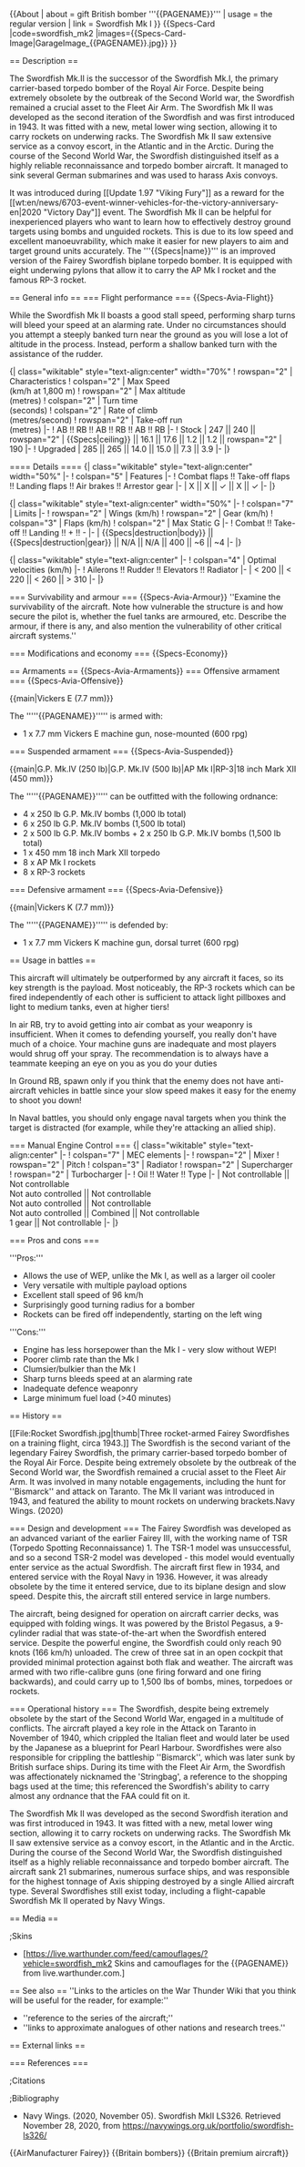 {{About
| about = gift British bomber '''{{PAGENAME}}'''
| usage = the regular version
| link = Swordfish Mk I
}}
{{Specs-Card
|code=swordfish_mk2
|images={{Specs-Card-Image|GarageImage_{{PAGENAME}}.jpg}}
}}

== Description ==
<!-- ''In the description, the first part should be about the history of and the creation and combat usage of the aircraft, as well as its key features. In the second part, tell the reader about the aircraft in the game. Insert a screenshot of the vehicle, so that if the novice player does not remember the vehicle by name, he will immediately understand what kind of vehicle the article is talking about.'' -->
The Swordfish Mk.II is the successor of the Swordfish Mk.I, the primary carrier-based torpedo bomber of the Royal Air Force. Despite being extremely obsolete by the outbreak of the Second World war, the Swordfish remained a crucial asset to the Fleet Air Arm. The Swordfish Mk II was developed as the second iteration of the Swordfish and was first introduced in 1943. It was fitted with a new, metal lower wing section, allowing it to carry rockets on underwing racks.<ref name=":0" /> The Swordfish Mk II saw extensive service as a convoy escort, in the Atlantic and in the Arctic. During the course of the Second World War, the Swordfish distinguished itself as a highly reliable reconnaissance and torpedo bomber aircraft. It managed to sink several German submarines and was used to harass Axis convoys.

It was introduced during [[Update 1.97 "Viking Fury"]] as a reward for the [[wt:en/news/6703-event-winner-vehicles-for-the-victory-anniversary-en|2020 "Victory Day"]] event. The Swordfish Mk II can be helpful for inexperienced players who want to learn how to effectively destroy ground targets using bombs and unguided rockets. This is due to its low speed and excellent manoeuvrability, which make it easier for new players to aim and target ground units accurately. The '''{{Specs|name}}''' is an improved version of the Fairey Swordfish biplane torpedo bomber. It is equipped with eight underwing pylons that allow it to carry the AP Mk I rocket and the famous RP-3 rocket.

== General info ==
=== Flight performance ===
{{Specs-Avia-Flight}}
<!-- ''Describe how the aircraft behaves in the air. Speed, manoeuvrability, acceleration and allowable loads - these are the most important characteristics of the vehicle.'' -->

While the Swordfish Mk II boasts a good stall speed, performing sharp turns will bleed your speed at an alarming rate. Under no circumstances should you attempt a steeply banked turn near the ground as you will lose a lot of altitude in the process. Instead, perform a shallow banked turn with the assistance of the rudder.

{| class="wikitable" style="text-align:center" width="70%"
! rowspan="2" | Characteristics
! colspan="2" | Max Speed<br>(km/h at 1,800 m)
! rowspan="2" | Max altitude<br>(metres)
! colspan="2" | Turn time<br>(seconds)
! colspan="2" | Rate of climb<br>(metres/second)
! rowspan="2" | Take-off run<br>(metres)
|-
! AB !! RB !! AB !! RB !! AB !! RB
|-
! Stock
| 247 || 240 || rowspan="2" | {{Specs|ceiling}} || 16.1 || 17.6 || 1.2 || 1.2 || rowspan="2" | 190
|-
! Upgraded
| 285 || 265 || 14.0 || 15.0 || 7.3 || 3.9
|-
|}

==== Details ====
{| class="wikitable" style="text-align:center" width="50%"
|-
! colspan="5" | Features
|-
! Combat flaps !! Take-off flaps !! Landing flaps !! Air brakes !! Arrestor gear
|-
| X || X || ✓ || X || ✓     <!-- ✓ -->
|-
|}

{| class="wikitable" style="text-align:center" width="50%"
|-
! colspan="7" | Limits
|-
! rowspan="2" | Wings (km/h)
! rowspan="2" | Gear (km/h)
! colspan="3" | Flaps (km/h)
! colspan="2" | Max Static G
|-
! Combat !! Take-off !! Landing !! + !! -
|-
| {{Specs|destruction|body}} || {{Specs|destruction|gear}} || N/A || N/A || 400 || ~6 || ~4
|-
|}

{| class="wikitable" style="text-align:center"
|-
! colspan="4" | Optimal velocities (km/h)
|-
! Ailerons !! Rudder !! Elevators !! Radiator
|-
| < 200 || < 220 || < 260 || > 310
|-
|}

=== Survivability and armour ===
{{Specs-Avia-Armour}}
''Examine the survivability of the aircraft. Note how vulnerable the structure is and how secure the pilot is, whether the fuel tanks are armoured, etc. Describe the armour, if there is any, and also mention the vulnerability of other critical aircraft systems.''

=== Modifications and economy ===
{{Specs-Economy}}

== Armaments ==
{{Specs-Avia-Armaments}}
=== Offensive armament ===
{{Specs-Avia-Offensive}}
<!-- ''Describe the offensive armament of the aircraft, if any. Describe how effective the cannons and machine guns are in a battle, and also what belts or drums are better to use. If there is no offensive weaponry, delete this subsection.'' -->
{{main|Vickers E (7.7 mm)}}

The '''''{{PAGENAME}}''''' is armed with:

* 1 x 7.7 mm Vickers E machine gun, nose-mounted (600 rpg)

=== Suspended armament ===
{{Specs-Avia-Suspended}}
<!-- ''Describe the aircraft's suspended armament: additional cannons under the wings, bombs, rockets and torpedoes. This section is especially important for bombers and attackers. If there is no suspended weaponry remove this subsection.'' -->
{{main|G.P. Mk.IV (250 lb)|G.P. Mk.IV (500 lb)|AP Mk I|RP-3|18 inch Mark XII (450 mm)}}

The '''''{{PAGENAME}}''''' can be outfitted with the following ordnance:

* 4 x 250 lb G.P. Mk.IV bombs (1,000 lb total)
* 6 x 250 lb G.P. Mk.IV bombs (1,500 lb total)
* 2 x 500 lb G.P. Mk.IV bombs + 2 x 250 lb G.P. Mk.IV bombs (1,500 lb total)
* 1 x 450 mm 18 inch Mark XII torpedo
* 8 x AP Mk I rockets
* 8 x RP-3 rockets

=== Defensive armament ===
{{Specs-Avia-Defensive}}
<!-- ''Defensive armament with turret machine guns or cannons, crewed by gunners. Examine the number of gunners and what belts or drums are better to use. If defensive weaponry is not available, remove this subsection.'' -->
{{main|Vickers K (7.7 mm)}}

The '''''{{PAGENAME}}''''' is defended by:

* 1 x 7.7 mm Vickers K machine gun, dorsal turret (600 rpg)

== Usage in battles ==
<!-- ''Describe the tactics of playing in the aircraft, the features of using aircraft in a team and advice on tactics. Refrain from creating a "guide" - do not impose a single point of view, but instead, give the reader food for thought. Examine the most dangerous enemies and give recommendations on fighting them. If necessary, note the specifics of the game in different modes (AB, RB, SB).'' -->

This aircraft will ultimately be outperformed by any aircraft it faces, so its key strength is the payload. Most noticeably, the RP-3 rockets which can be fired independently of each other is sufficient to attack light pillboxes and light to medium tanks, even at higher tiers!

In air RB, try to avoid getting into air combat as your weaponry is insufficient. When it comes to defending yourself, you really don't have much of a choice. Your machine guns are inadequate and most players would shrug off your spray. The recommendation is to always have a teammate keeping an eye on you as you do your duties

In Ground RB, spawn only if you think that the enemy does not have anti-aircraft vehicles in battle since your slow speed makes it easy for the enemy to shoot you down!

In Naval battles, you should only engage naval targets when you think the target is distracted (for example, while they're attacking an allied ship).

=== Manual Engine Control ===
{| class="wikitable" style="text-align:center"
|-
! colspan="7" | MEC elements
|-
! rowspan="2" | Mixer
! rowspan="2" | Pitch
! colspan="3" | Radiator
! rowspan="2" | Supercharger
! rowspan="2" | Turbocharger
|-
! Oil !! Water !! Type
|-
| Not controllable || Not controllable<br>Not auto controlled || Not controllable<br>Not auto controlled || Not controllable<br>Not auto controlled || Combined || Not controllable<br>1 gear || Not controllable
|-
|}

=== Pros and cons ===
<!-- ''Summarise and briefly evaluate the vehicle in terms of its characteristics and combat effectiveness. Mark its pros and cons in the bulleted list. Try not to use more than 6 points for each of the characteristics. Avoid using categorical definitions such as "bad", "good" and the like - use substitutions with softer forms such as "inadequate" and "effective".'' -->

'''Pros:'''

* Allows the use of WEP, unlike the Mk I, as well as a larger oil cooler
* Very versatile with multiple payload options
* Excellent stall speed of 96 km/h
* Surprisingly good turning radius for a bomber
* Rockets can be fired off independently, starting on the left wing

'''Cons:'''

* Engine has less horsepower than the Mk I - very slow without WEP!
* Poorer climb rate than the Mk I
* Clumsier/bulkier than the Mk I
* Sharp turns bleeds speed at an alarming rate
* Inadequate defence weaponry
* Large minimum fuel load (>40 minutes)

== History ==
<!-- ''Describe the history of the creation and combat usage of the aircraft in more detail than in the introduction. If the historical reference turns out to be too long, take it to a separate article, taking a link to the article about the vehicle and adding a block "/History" (example: <nowiki>https://wiki.warthunder.com/(Vehicle-name)/History</nowiki>) and add a link to it here using the <code>main</code> template. Be sure to reference text and sources by using <code><nowiki><ref></ref></nowiki></code>, as well as adding them at the end of the article with <code><nowiki><references /></nowiki></code>. This section may also include the vehicle's dev blog entry (if applicable) and the in-game encyclopedia description (under <code><nowiki>=== In-game description ===</nowiki></code>, also if applicable).'' -->
[[File:Rocket Swordfish.jpg|thumb|Three rocket-armed Fairey Swordfishes on a training flight, circa 1943.]]
The Swordfish is the second variant of the legendary Fairey Swordfish, the primary carrier-based torpedo bomber of the Royal Air Force. Despite being extremely obsolete by the outbreak of the Second World war, the Swordfish remained a crucial asset to the Fleet Air Arm. It was involved in many notable engagements, including the hunt for ''Bismarck'' and attack on Taranto. The Mk II variant was introduced in 1943, and featured the ability to mount rockets on underwing brackets.<ref name=":0">Navy Wings. (2020)</ref>

=== Design and development ===
The Fairey Swordfish was developed as an advanced variant of the earlier Fairey III, with the working name of TSR (Torpedo Spotting Reconnaissance) 1. The TSR-1 model was unsuccessful, and so a second TSR-2 model was developed - this model would eventually enter service as the actual Swordfish.<ref name=":0" /> The aircraft first flew in 1934, and entered service with the Royal Navy in 1936. However, it was already obsolete by the time it entered service, due to its biplane design and slow speed. Despite this, the aircraft still entered service in large numbers.

The aircraft, being designed for operation on aircraft carrier decks, was equipped with folding wings.<ref name=":0" /> It was powered by the Bristol Pegasus, a 9-cylinder radial that was state-of-the-art when the Swordfish entered service. Despite the powerful engine, the Swordfish could only reach 90 knots (166 km/h) unloaded.<ref name=":0" /> The crew of three sat in an open cockpit that provided minimal protection against both flak and weather. The aircraft was armed with two rifle-calibre guns (one firing forward and one firing backwards), and could carry up to 1,500 lbs of bombs, mines, torpedoes or rockets.<ref name=":0" />

=== Operational history ===
The Swordfish, despite being extremely obsolete by the start of the Second World War, engaged in a multitude of conflicts. The aircraft played a key role in the Attack on Taranto in November of 1940, which crippled the Italian fleet and would later be used by the Japanese as a blueprint for Pearl Harbour.<ref name=":0" /> Swordfishes were also responsible for crippling the battleship ''Bismarck'', which was later sunk by British surface ships. During its time with the Fleet Air Arm, the Swordfish was affectionately nicknamed the 'Stringbag', a reference to the shopping bags used at the time; this referenced the Swordfish's ability to carry almost any ordnance that the FAA could fit on it.<ref name=":0" />

The Swordfish Mk II was developed as the second Swordfish iteration and was first introduced in 1943. It was fitted with a new, metal lower wing section, allowing it to carry rockets on underwing racks.<ref name=":0" /> The Swordfish Mk II saw extensive service as a convoy escort, in the Atlantic and in the Arctic. During the course of the Second World War, the Swordfish distinguished itself as a highly reliable reconnaissance and torpedo bomber aircraft. The aircraft sank 21 submarines, numerous surface ships, and was responsible for the highest tonnage of Axis shipping destroyed by a single Allied aircraft type.<ref name=":0" /> Several Swordfishes still exist today, including a flight-capable Swordfish Mk II operated by Navy Wings.<ref name=":0" />

== Media ==
<!-- ''Excellent additions to the article would be video guides, screenshots from the game, and photos.'' -->

;Skins

* [https://live.warthunder.com/feed/camouflages/?vehicle=swordfish_mk2 Skins and camouflages for the {{PAGENAME}} from live.warthunder.com.]

== See also ==
''Links to the articles on the War Thunder Wiki that you think will be useful for the reader, for example:''

* ''reference to the series of the aircraft;''
* ''links to approximate analogues of other nations and research trees.''

== External links ==
<!-- ''Paste links to sources and external resources, such as:''
* ''topic on the official game forum;''
* ''other literature.'' -->

=== References ===

;Citations
<references />

;Bibliography

* Navy Wings. (2020, November 05). Swordfish MkII LS326. Retrieved November 28, 2020, from <nowiki>https://navywings.org.uk/portfolio/swordfish-ls326/</nowiki>

{{AirManufacturer Fairey}}
{{Britain bombers}}
{{Britain premium aircraft}}